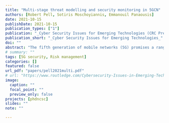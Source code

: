 ```yaml
---
title: "Multi-stage threat modelling and security monitoring in 5GCN"
authors: [Robert Pell, Sotiris Moschoyiannis, Emmanouil Panaousis]
date: 2021-10-15
publishDate: 2021-10-15
publication_types: ["1"]
publication: "_Cyber Security Issues for Emerging Technologies (CRC Press, Taylor and Francis Group)_"
publication_short: "_Cyber Security Issues for Emerging Technologies_"
doi: ""
abstract: "The fifth generation of mobile networks (5G) promises a range of new capabilities including higher data rates and more connected users. To support the new capabilities and use cases the 5G Core Network (5GCN) will be dynamic and reconfigurable in nature to deal with demand. It is these improvements which also  introduce  issues  for  traditional  security  monitoring  methods  and  techniques which need to adapt to the new network architecture. The increased data volumes and dynamic network architecture mean an approach is required to focus security monitoring resources where it is most needed and react to network changes in real time. When considering multi-stage threat scenarios a coordinated, centralised approach to security monitoring is required for the early detection of attacks which may affect different parts of the network. Int his  chapter  we  identify  potential  solutions  for  overcoming  these  challenges which begins by identifying the threats to the 5G networks to determine suit-able security monitoring placement in the 5GCN."
# summary: ""
tags: [5G security, Risk management]
categories: []
featured: false
url_pdf: "papers/pell2021multi.pdf"
# url: "https://www.routledge.com/Cybersecurity-Issues-in-Emerging-Technologies/Maglaras-Kantzavelou/p/book/9780367626174#"
image:
  caption: ""
  focal_point: ""
  preview_only: false
projects: [phdncsc]
slides: ""
note: ""

---
```

